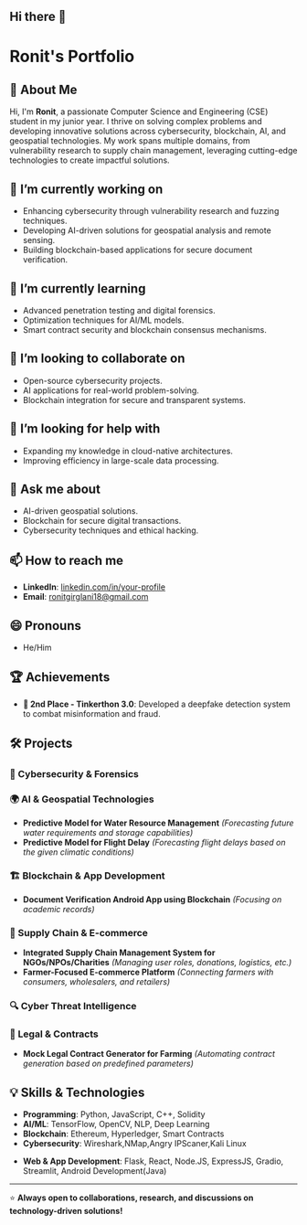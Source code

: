 ## Hi there 👋

<!--
**RonitPG19/RonitPG19** is a ✨ _special_ ✨ repository because its `README.md` (this file) appears on your GitHub profile.

Here are some ideas to get you started:

- 🔭 I’m currently working on ...
- 🌱 I’m currently learning ...
- 👯 I’m looking to collaborate on ...
- 🤔 I’m looking for help with ...
- 💬 Ask me about ...
- 📫 How to reach me: ...
- 😄 Pronouns: ...
- ⚡ Fun fact: ...
-->
# Ronit's Portfolio

## 🚀 About Me
Hi, I'm **Ronit**, a passionate Computer Science and Engineering (CSE) student in my junior year. I thrive on solving complex problems and developing innovative solutions across cybersecurity, blockchain, AI, and geospatial technologies. My work spans multiple domains, from vulnerability research to supply chain management, leveraging cutting-edge technologies to create impactful solutions.

## 🔭 I’m currently working on
- Enhancing cybersecurity through vulnerability research and fuzzing techniques.
- Developing AI-driven solutions for geospatial analysis and remote sensing.
- Building blockchain-based applications for secure document verification.

## 🌱 I’m currently learning
- Advanced penetration testing and digital forensics.
- Optimization techniques for AI/ML models.
- Smart contract security and blockchain consensus mechanisms.

## 👯 I’m looking to collaborate on
- Open-source cybersecurity projects.
- AI applications for real-world problem-solving.
- Blockchain integration for secure and transparent systems.

## 🤔 I’m looking for help with
- Expanding my knowledge in cloud-native architectures.
- Improving efficiency in large-scale data processing.

## 💬 Ask me about
- AI-driven geospatial solutions.
- Blockchain for secure digital transactions.
- Cybersecurity techniques and ethical hacking.

## 📫 How to reach me
- **LinkedIn**: [linkedin.com/in/your-profile](https://linkedin.com/in/ronit-p-girglani)
- **Email**: ronitgirglani18@gmail.com

## 😄 Pronouns
- He/Him

## 🏆 Achievements
- **🏅 2nd Place - Tinkerthon 3.0**: Developed a deepfake detection system to combat misinformation and fraud.

## 🛠️ Projects

### 🔐 Cybersecurity & Forensics
<!--
- **Agent-less Windows System Vulnerability and Network Scanner** *(for NTRO)*
- **Recovery of Deleted Data and Associated Metadata from XFS and Btrfs Filesystems** *(for NCIIPC)*
- **Fuzzing Sumatra PDF Reader (Windows)** *(Identifying security vulnerabilities using WinAFL)*
-->
### 🌍 AI & Geospatial Technologies
<!--
- **Innovative Applications of Cloud-Optimized GeoTIFFs for INSAT Satellite Data** *(for ISRO)*
- **QGIS Plugin/Web App for Interactive Semantic Segmentation using On-device GPU/NPU**
-->
- **Predictive Model for Water Resource Management** *(Forecasting future water requirements and storage capabilities)*
- **Predictive Model for Flight Delay** *(Forecasting flight delays based on the given climatic conditions)*

### 🏗️ Blockchain & App Development
- **Document Verification Android App using Blockchain** *(Focusing on academic records)*


### 🚜 Supply Chain & E-commerce
- **Integrated Supply Chain Management System for NGOs/NPOs/Charities** *(Managing user roles, donations, logistics, etc.)*
- **Farmer-Focused E-commerce Platform** *(Connecting farmers with consumers, wholesalers, and retailers)*

### 🔍 Cyber Threat Intelligence
<!--
- **Automated OEM Vulnerability Scraper** *(Monitoring and reporting high-severity vulnerabilities for IT/OT equipment used in Critical Sectors)*
-->
### 📜 Legal & Contracts
- **Mock Legal Contract Generator for Farming** *(Automating contract generation based on predefined parameters)*

## 💡 Skills & Technologies
- **Programming**: Python, JavaScript, C++, Solidity
- **AI/ML**: TensorFlow, OpenCV, NLP, Deep Learning
- **Blockchain**: Ethereum, Hyperledger, Smart Contracts
- **Cybersecurity**: Wireshark,NMap,Angry IPScaner,Kali Linux <!--Fuzzing, Vulnerability Scanning, Digital Forensics -->
<!--- **Geospatial Technologies**: QGIS, Cloud-Optimized GeoTIFFs, Remote Sensing-->
- **Web & App Development**: Flask, React, Node.JS, ExpressJS, Gradio, Streamlit, Android Development(Java)

---

⭐ **Always open to collaborations, research, and discussions on technology-driven solutions!**
